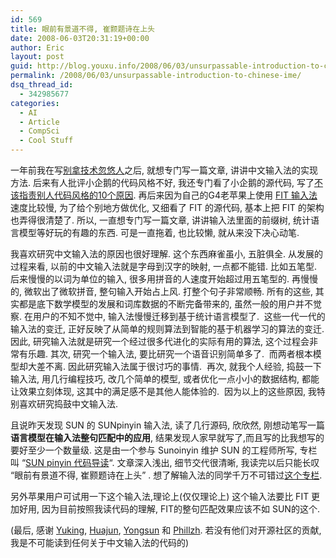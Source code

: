 ```yaml
---
id: 569
title: 眼前有景道不得, 崔颢题诗在上头
date: 2008-06-03T20:31:19+00:00
author: Eric
layout: post
guid: http://blog.youxu.info/2008/06/03/unsurpassable-introduction-to-chinese-ime/
permalink: /2008/06/03/unsurpassable-introduction-to-chinese-ime/
dsq_thread_id:
  - 342985677
categories:
  - AI
  - Article
  - CompSci
  - Cool Stuff
---
```

一年前我在写[别拿技术忽悠人](http://blog.youxu.info/2007/04/04/gfan_and_guge/)之后, 就想专门写一篇文章, 讲讲中文输入法的实现方法. 后来有人批评小企鹅的代码风格不好, 我还专门看了小企鹅的源代码, 写了[不该指责别人代码风格的10个原因](http://blog.youxu.info/2007/07/10/10-reasons/). 再后来因为自己的G4老苹果上使用 [FIT 输入法](http://fit.coollittlethings.com/)速度比较慢, 为了给个别地方做优化, 又细看了 FIT 的源代码, 基本上把 FIT 的架构也弄得很清楚了. 所以, 一直想专门写一篇文章, 讲讲输入法里面的前缀树, 统计语言模型等好玩的有趣的东西. 可是一直拖着, 也比较懒, 就从来没下决心动笔.

我喜欢研究中文输入法的原因也很好理解. 这个东西麻雀虽小, 五脏俱全. 从发展的过程来看, 以前的中文输入法就是字母到汉字的映射, 一点都不能错. 比如五笔型. 后来慢慢的以词为单位的输入, 很多用拼音的人速度开始超过用五笔型的. 再慢慢的, 微软出了微软拼音, 整句输入开始占上风. 打整个句子非常顺畅. 所有的这些, 其实都是底下数学模型的发展和词库数据的不断完备带来的, 虽然一般的用户并不觉察. 在用户的不知不觉中, 输入法慢慢迁移到基于统计语言模型了.  这些一代一代的输入法的变迁, 正好反映了从简单的规则算法到智能的基于机器学习的算法的变迁. 因此, 研究输入法就是研究一个经过很多代进化的实际有用的算法, 这个过程会非常有乐趣. 其次, 研究一个输入法, 要比研究一个语音识别简单多了.  而两者根本模型却大差不离. 因此研究输入法属于很讨巧的事情.  再次, 就我个人经验, 捣鼓一下输入法, 用几行编程技巧, 改几个简单的模型, 或者优化一点小小的数据结构, 都能让效果立刻体现, 这其中的满足感不是其他人能体验的.  因为以上的这些原因, 我特别喜欢研究捣鼓中文输入法.

且说昨天发现 SUN 的 SUNpinyin 输入法, 读了几行源码, 欣欣然, 刚想动笔写一篇 **语言模型在输入法整句匹配中的应用**, 结果发现人家早就写了,而且写的比我想写的要好至少一个数量级. 这是由一个参与 Sunoinyin 维护 SUN 的工程师所写, 专栏叫 &#8220;[SUN pinyin 代码导读](http://blogs.sun.com/yongsun/sunpinyin)&#8220;. 文章深入浅出, 细节交代很清晰, 我读完以后只能长叹 &#8220;眼前有景道不得, 崔颢题诗在上头&#8221; . 想了解输入法的同学千万不可错过[这个专栏](http://blogs.sun.com/yongsun/tags/sunpinyin).

另外苹果用户可试用一下这个输入法,理论上(仅仅理论上) 这个输入法要比 FIT 更加好用, 因为目前按照我读代码的理解, FIT的整句匹配效果应该不如 SUN的这个.

(最后, 感谢 [Yuking](http://www.fcitx.org/main/), [Huajun](http://fit.coollittlethings.com/), [Yongsun](http://blogs.sun.com/yongsun/) 和 [Phillzh](http://www.opensolaris.org/viewProfile.jspa?id=43520). 若没有他们对开源社区的贡献, 我是不可能读到任何关于中文输入法的代码的)

<hints id="hah_hints"></hints>